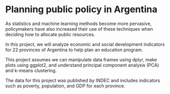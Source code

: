 # Planning public policy in Argentina

As statistics and machine learning methods become more pervasive, policymakers have also increased their use of these techniques when deciding how to allocate public resources. 

In this project, we will analyze economic and social development indicators for 22 provinces of Argentina to help plan an education program.

This project assumes we can manipulate data frames using dplyr, make plots using ggplot2, and understand principal component analysis (PCA) and k-means clustering.

The data for this project was published by INDEC and includes indicators such as poverty, population, and GDP for each province.
